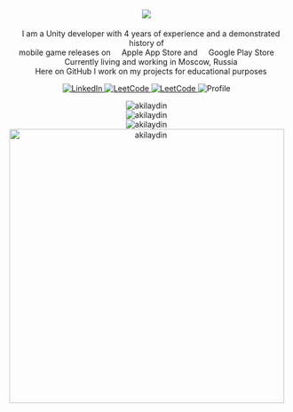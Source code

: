 <h1 align="center">
    <img src="https://readme-typing-svg.herokuapp.com?font=Verdana&weight=600&size=30&pause=1000&color=F7F7F7&center=true&vCenter=true&width=600&height=50&&repeat=false&lines=Hi+%F0%9F%91%8B+I'm+Artem+Ovchinnikov;"/>
</h1>

<!-- Description -->
<p align="center">
   <img src="https://cdn-icons-png.flaticon.com/512/5969/5969294.png" width="12"/> I am a Unity developer with 4 years of experience and a demonstrated history of <br> mobile game releases on <img src="https://cdn-icons-png.flaticon.com/512/5977/5977575.png" width="12"/> Apple App Store and <img src="https://cdn-icons-png.flaticon.com/512/6124/6124997.png" width="12"/> Google Play Store
   <br><img src="https://cdn-icons-png.flaticon.com/512/609/609803.png" width="12"/> Currently living and working in Moscow, Russia
   <br><img src="https://cdn-icons-png.flaticon.com/512/560/560216.png" width="12"/> Here on GitHub I work on my projects for educational purposes
</p>

<!-- Badges -->
<p align="center">
   <a href="https://linkedin.com/in/artem-ovchinnikov-00b8331bb" target="_blank">
      <img alt="LinkedIn" src="https://img.shields.io/badge/-LinkedIn-0084b1?style=flat&logo=linkedin&logoColor=white" />
   </a>
   <a href="https://leetcode.com/Akilaydin/" target="_blank">
      <img alt="LeetCode" src="https://img.shields.io/badge/-LeetCode-ffa116?style=flat&logo=leetcode&logoColor=white" />
   </a>
    <a href="https://leetcode.com/Akilaydin/" target="_blank">
      <img alt="LeetCode" src="https://img.shields.io/badge/head_hunter_ru-8A2BE2" />
   </a>
   <img alt="Profile" src="https://komarev.com/ghpvc/?username=akilaydin&label=Profile%20views&color=178600&style=flat" />
</p>

<!-- GitHub stats -->
<p align="center">
   <img src="https://github-readme-stats-git-masterrstaa-rickstaa.vercel.app/api?username=akilaydin&locale=en&theme=nord&count_private=true&show_icons=true&hide=contribs,issues&card_width=495" alt="akilaydin" />
   <br><img src="https://github-readme-stats-git-masterrstaa-rickstaa.vercel.app/api/top-langs?username=akilaydin&locale=en&theme=nord&layout=compact&card_width=495" alt="akilaydin" />
   <br><img src="https://github-readme-streak-stats.herokuapp.com/?user=akilaydin&theme=nord&count_private=true&no-bg=true&no-frame=true" alt="akilaydin" />
   <br><img width="495pt" src="https://github-profile-trophy.vercel.app/?username=akilaydin&theme=nord&margin-w=7&title=Commits,Followers,Repositories,Stars,PullRequest&column=5" alt="akilaydin" />
</p>
